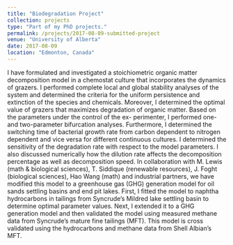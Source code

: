 ```yaml
---
title: "Biodegradation Project"
collection: projects
type: "Part of my PhD projects."
permalink: /projects/2017-08-09-submitted-project
venue: "University of Alberta"
date: 2017-08-09
location: "Edmonton, Canada"
---
```


I have formulated and investigated a stoichiometric organic matter decomposition model in a chemostat culture that incorporates the dynamics of grazers. I performed complete local and global stability analyses of the system and determined the criteria for the uniform persistence and extinction of the species and chemicals. Moreover, I determined the optimal value of grazers that maximizes degradation of organic matter. Based on the parameters under the control of the ex- perimenter, I performed one- and two-parameter bifurcation analyses. Furthermore, I determined the switching time of bacterial growth rate from carbon dependent to nitrogen dependent and vice versa for different continuous cultures. I determined the sensitivity of the degradation rate with respect to the model parameters. I also discussed numerically how the dilution rate affects the decomposition percentage as well as decomposition speed. In collaboration with M. Lewis (math & biological sciences), T. Siddique (renewable resources), J. Foght (biological sciences), Hao Wang (math) and industrial partners, we have modified this model to a greenhouse gas (GHG) generation model for oil sands settling basins and end pit lakes. First, I fitted the model to naphtha hydrocarbons in tailings from Syncrude’s Mildred lake settling basin to determine optimal parameter values. Next, I extended it to a GHG generation model and then validated the model using measured methane data from Syncrude’s mature fine tailings (MFT). This model is cross validated using the hydrocarbons and methane data from Shell Albian’s MFT.
